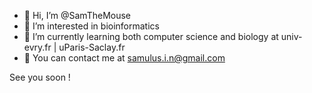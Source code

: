 - 👋 Hi, I’m @SamTheMouse
- 👀 I’m interested in bioinformatics
- 🌱 I’m currently learning both computer science and biology at univ-evry.fr | uParis-Saclay.fr  
- 📱 You can contact me at [samulus.i.n@gmail.com](mailto:samulus.i.n@gmail.com)

See you soon !
